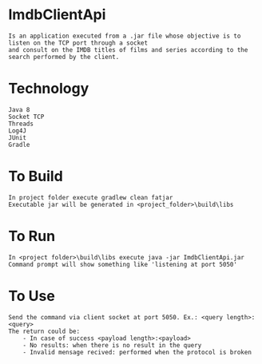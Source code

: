 # ImdbClientApi

	Is an application executed from a .jar file whose objective is to listen on the TCP port through a socket 
	and consult on the IMDB titles of films and series according to the search performed by the client.

# Technology
	Java 8
	Socket TCP
	Threads
	Log4J
	JUnit
	Gradle
	
# To Build
	In project folder execute gradlew clean fatjar
	Executable jar will be generated in <project_folder>\build\libs
	
# To Run
	In <project folder>\build\libs execute java -jar ImdbClientApi.jar
	Command prompt will show something like 'listening at port 5050'
	
# To Use
	Send the command via client socket at port 5050. Ex.: <query length>:<query>
	The return could be:
		- In case of success <payload length>:<payload>
		- No results: when there is no result in the query
		- Invalid mensage recived: performed when the protocol is broken
	
	
